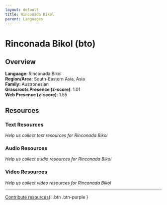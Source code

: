 ```yaml
---
layout: default
title: Rinconada Bikol
parent: Languages
---
```


# Rinconada Bikol (bto)

## Overview

**Language**: Rinconada Bikol  
**Region/Area**: South-Eastern Asia, Asia  
**Family**: Austronesian  
**Grassroots Presence (z-score)**: 1.01  
**Web Presence (z-score)**: 1.55  

## Resources

### Text Resources
*Help us collect text resources for Rinconada Bikol*

### Audio Resources
*Help us collect audio resources for Rinconada Bikol*

### Video Resources
*Help us collect video resources for Rinconada Bikol*

---

[Contribute resources](https://forms.office.com/e/1SfLJx3u1r){: .btn .btn-purple }
